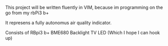This project will be written fluently in VIM, because im programming on the go from my rbPi3 b+



It represens a fully autonomus air quality indicator.

Consists of RBpi3 b+ 
BME680
Backlight TV LED (Which I hope I can hook up)


